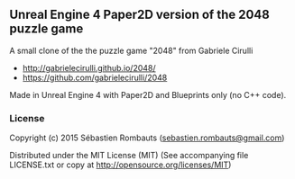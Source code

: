Unreal Engine 4 Paper2D version of the 2048 puzzle game
-------------------------------------------------------

A small clone of the the puzzle game "2048" from Gabriele Cirulli
- http://gabrielecirulli.github.io/2048/
- https://github.com/gabrielecirulli/2048

Made in Unreal Engine 4 with Paper2D and Blueprints only (no C++ code).

### License

Copyright (c) 2015 Sébastien Rombauts (sebastien.rombauts@gmail.com)

Distributed under the MIT License (MIT) (See accompanying file LICENSE.txt
or copy at http://opensource.org/licenses/MIT)
